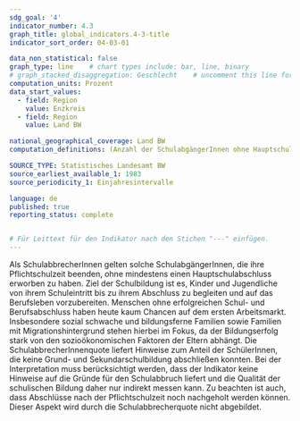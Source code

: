 ```yaml
---
sdg_goal: '4'
indicator_number: 4.3
graph_title: global_indicators.4-3-title 
indicator_sort_order: 04-03-01

data_non_statistical: false
graph_type: line    # chart types include: bar, line, binary
# graph_stacked_disaggregation: Geschlecht    # uncomment this line for stacked bars. eplace "Geschlecht" with the field of aggregation.
computation_units: Prozent
data_start_values:
  - field: Region
    value: Enzkreis
  - field: Region
    value: Land BW

national_geographical_coverage: Land BW
computation_definitions: (Anzahl der SchulabgängerInnen ohne Hauptschulabschluss) / (Anzahl der SchulabgängerInnen gesamt) * 100

SOURCE_TYPE: Statistisches Landesamt BW
source_earliest_available_1: 1983
source_periodicity_1: Einjahresintervalle

language: de   
published: true
reporting_status: complete


# Für Leittext für den Indikator nach den Stichen "---" einfügen.
---
```


Als SchulabbrecherInnen gelten solche SchulabgängerInnen, die ihre Pflichtschulzeit beenden, ohne mindestens einen Hauptschulabschluss erworben zu haben.
Ziel der Schulbildung ist es, Kinder und Jugendliche von ihrem Schuleintritt bis zu ihrem Abschluss zu begleiten und auf das Berufsleben vorzubereiten. Menschen ohne erfolgreichen Schul- und Berufsabschluss haben heute kaum Chancen auf dem ersten Arbeitsmarkt. Insbesondere sozial schwache und bildungsferne Familien sowie Familien mit Migrationshintergrund stehen hierbei im Fokus, da der Bildungserfolg stark von den sozioökonomischen Faktoren der Eltern abhängt.
Die SchulabbrecherInnenquote liefert Hinweise zum Anteil der SchülerInnen, die keine Grund- und Sekundarschulbildung abschließen konnten. Bei der Interpretation muss berücksichtigt werden, dass der Indikator keine Hinweise auf die Gründe für den Schulabbruch liefert und die Qualität der schulischen Bildung daher nur indirekt messen kann.
Zu beachten ist auch, dass Abschlüsse nach der Pflichtschulzeit noch nachgeholt werden können. Dieser Aspekt wird durch die Schulabbrecherquote nicht abgebildet.